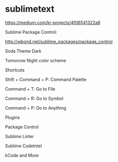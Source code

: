 sublimetext
===========

https://medium.com/kr-projects/4f06541322a8

Sublime Package Control:

http://wbond.net/sublime_packages/package_control

Soda Theme Dark

Tomorrow Night color scheme


Shortcuts

Shift + Command + P: Command Palette

Command + T: Go to File

Command + R: Go to Symbol

Command + P: Go to Anything


Plugins

Package Control

Sublime Linter

Sublime CodeIntel

kCode and More
